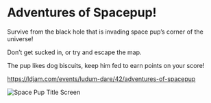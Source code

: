 # Adventures of Spacepup!
Survive from the black hole that is invading space pup’s corner of the universe!

Don’t get sucked in, or try and escape the map.

The pup likes dog biscuits, keep him fed to earn points on your score!

https://ldjam.com/events/ludum-dare/42/adventures-of-spacepup

![Space Pup Title Screen](https://static.jam.vg/raw/3bd/41/z/16990.jpg)
